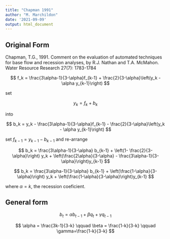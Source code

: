 ```yaml
---
title: "Chapman 1991"
author: "M. Marchildon"
date: '2021-09-09'
output: html_document
---
```



## Original Form

Chapman, T.G., 1991. Comment on the evaluation of automated techniques for base flow and recession analyses, by R.J. Nathan and T.A. McMahon. Water Resource Research 27(7): 1783-1784

$$
  f_k = \frac{3\alpha-1}{3-\alpha}f_{k-1} + \frac{2}{3-\alpha}\left(y_k - \alpha y_{k-1}\right)
$$

set

$$
  y_k = f_k + b_k
$$

into

$$
  b_k = y_k - \frac{3\alpha-1}{3-\alpha}f_{k-1} - \frac{2}{3-\alpha}\left(y_k - \alpha y_{k-1}\right)
$$

set $f_{k-1}=y_{k-1}-b_{k-1}$ and re-arrange 

$$
  b_k =  \frac{3\alpha-1}{3-\alpha} b_{k-1} + \left(1- \frac{2}{3-\alpha}\right) y_k + \left(\frac{2\alpha}{3-\alpha} - \frac{3\alpha-1}{3-\alpha}\right)y_{k-1}
$$

$$
  b_k =  \frac{3\alpha-1}{3-\alpha} b_{k-1} + \left(\frac{1-\alpha}{3-\alpha}\right) y_k + \left(\frac{1-\alpha}{3-\alpha}\right)y_{k-1}
$$

where $\alpha=k$, the recession coeficient.

## General form

$$
  b_t = \alpha b_{t-1} + \beta q_t + \gamma q_{t-1}
$$

$$
  \alpha = \frac{3k-1}{3-k} \qquad \beta = \frac{1-k}{3-k} \qquad \gamma=\frac{1-k}{3-k}
$$